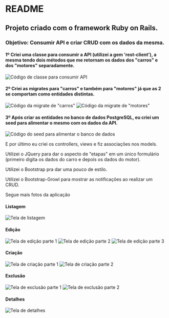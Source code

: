 # README
## Projeto criado com o framework Ruby on Rails.
### Objetivo: Consumir API e criar CRUD com os dados da mesma.

#### 1º Criei uma classe para consumir a API (utilizei a gem 'rest-client'), a mesma tendo dois métodos que me retornam os dados dos "carros" e dos "motores" separadamente.
![Código de classe para consumir API](https://github.com/lucasfs21/developer_test/blob/master/app/assets/images/Screenshot%20from%202021-03-03%2018-59-56.png)

#### 2º Criei as migrates para "carros" e também para "motores" já que as 2 se comportam como entidades distintas.
![Código da migrate de "carros"](https://github.com/lucasfs21/developer_test/blob/master/app/assets/images/Screenshot%20from%202021-03-03%2019-00-56.png)
![Código da migrate de "motores"](https://github.com/lucasfs21/developer_test/blob/master/app/assets/images/Screenshot%20from%202021-03-03%2019-01-16.png)

#### 3º Após criar as entidades no banco de dados PostgreSQL, eu criei um seed para alimentar o mesmo com os dados da API.
![Código do seed para alimentar o banco de dados](https://github.com/lucasfs21/developer_test/blob/master/app/assets/images/Screenshot%20from%202021-03-03%2019-04-15.png)

E por último eu criei os controllers, views e fiz associações nos models.

Utilizei o JQuery para dar o aspecto de "etapas" em um único formulário (primeiro digita os dados do carro e depois os dados do motor).

Utilizei o Bootstrap pra dar uma pouco de estilo.

Utilizei o Bootstrap-Growl para mostrar as notificações ao realizar um CRUD.

Segue mais fotos da aplicação

#### Listagem
![Tela de listagem](https://github.com/lucasfs21/developer_test/blob/master/app/assets/images/Screenshot%20from%202021-03-03%2019-06-03.png)

#### Edição
![Tela de edição parte 1](https://github.com/lucasfs21/developer_test/blob/master/app/assets/images/Screenshot%20from%202021-03-03%2019-06-17.png)
![Tela de edição parte 2](https://github.com/lucasfs21/developer_test/blob/master/app/assets/images/Screenshot%20from%202021-03-03%2019-06-28.png)
![Tela de edição parte 3](https://github.com/lucasfs21/developer_test/blob/master/app/assets/images/Screenshot%20from%202021-03-03%2019-10-41.png)

#### Criação
![Tela de criação parte 1](https://github.com/lucasfs21/developer_test/blob/master/app/assets/images/Screenshot%20from%202021-03-03%2019-06-41.png)
![Tela de criação parte 2](https://github.com/lucasfs21/developer_test/blob/master/app/assets/images/Screenshot%20from%202021-03-03%2019-06-50.png)

#### Exclusão
![Tela de exclusão parte 1](https://github.com/lucasfs21/developer_test/blob/master/app/assets/images/Screenshot%20from%202021-03-03%2019-07-41.png)
![Tela de exclusão parte 2](https://github.com/lucasfs21/developer_test/blob/master/app/assets/images/Screenshot%20from%202021-03-03%2019-08-17.png)

#### Detalhes
![Tela de detalhes](https://github.com/lucasfs21/developer_test-exercise_1/blob/master/app/assets/images/Screenshot%20from%202021-03-03%2019-12-41.png)

